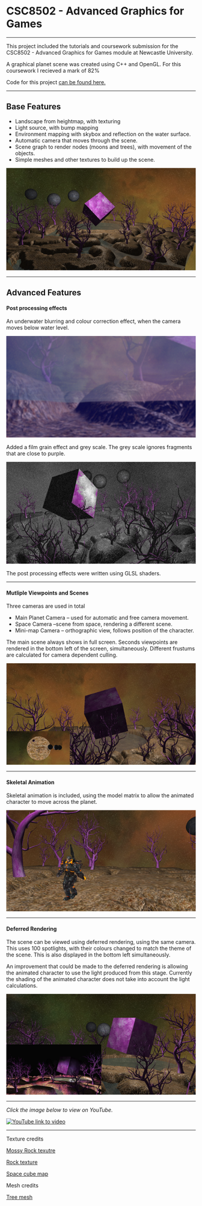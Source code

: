 # CSC8502 - Advanced Graphics for Games

---

This project included the tutorials and coursework submission for the CSC8502 - Advanced Graphics for Games module at Newcastle University.

A graphical planet scene was created using C++ and OpenGL. For this coursework I recieved a mark of 82%

Code for this project [can be found here.](https://github.com/AdSand/CSC8502/tree/master/Blank%20Project)

---

## Base Features
- Landscape from heightmap, with texturing
- Light source, with bump mapping
- Environment mapping with skybox and reflection on the water surface.
- Automatic camera that moves through the scene.
-  Scene graph to render nodes (moons and trees), with movement of the objects.
- Simple meshes and other textures to build up the scene.

<p align="center">
<img src="images/AdvancedGraphics1.png?raw=true"/>
</p>

---

## Advanced Features

#### Post processing effects

An underwater blurring and colour correction effect, when the camera moves below water level.

<p align="center">
<img src="images/AdvancedGraphics2.png?raw=true"/>
</p>

Added a film grain effect and grey scale. The grey scale ignores fragments that are close to purple.

<p align="center">
<img src="images/AdvancedGraphics3.png?raw=true"/>
</p>

The post processing effects were written using GLSL shaders.

---

#### Mutliple Viewpoints and Scenes

Three cameras are used in total
- Main Planet Camera – used for automatic and free camera movement.
- Space Camera –scene from space, rendering a different scene.
- Mini-map Camera – orthographic view, follows position of the character.

The main scene always shows in full screen. Seconds viewpoints are rendered in the bottom left of the screen, simultaneously. Different frustums are calculated for camera dependent culling.

<p align="center">
<img src="images/AdvancedGraphics4.png?raw=true"/>
</p>

---

#### Skeletal Animation
Skeletal animation is included, using the model matrix to allow the animated character to move across the planet.

<p align="center">
<img src="images/AdvancedGraphics6.png?raw=true"/>
</p>

---

#### Deferred Rendering
The scene can be viewed using deferred rendering, using the same camera. This uses 100 spotlights, with their colours changed to match the theme of the scene. This is also displayed in the bottom left simultaneously.

An improvement that could be made to the deferred rendering is allowing the animated character to use the light produced from this stage. Currently the shading of the animated character does not take into account the light calculations.

<p align="center">
<img src="images/AdvancedGraphics5.png?raw=true"/>
</p>

---

*Click the image below to view on YouTube.*


[![YouTube link to video](https://img.youtube.com/vi/a3bV8FHamDU/0.jpg)](https://www.youtube.com/watch?v=a3bV8FHamDU)

---
Texture credits

[Mossy Rock texutre](https://textures.pixel-furnace.com/texture?name=Mossy%20Rock)

[Rock texture](https://textures.pixel-furnace.com/texture?name=Rock%2004)

[Space cube map](https://tools.wwwtyro.net/space-3d/index.html#animationSpeed=1&fov=75.43504464834814&nebulae=true&pointStars=true&resolution=1024&seed=6rmkiduygiw0&stars=true&sun=true)

Mesh credits

[Tree mesh](https://assetstore.unity.com/packages/3d/vegetation/trees/dry-trees-86967)
